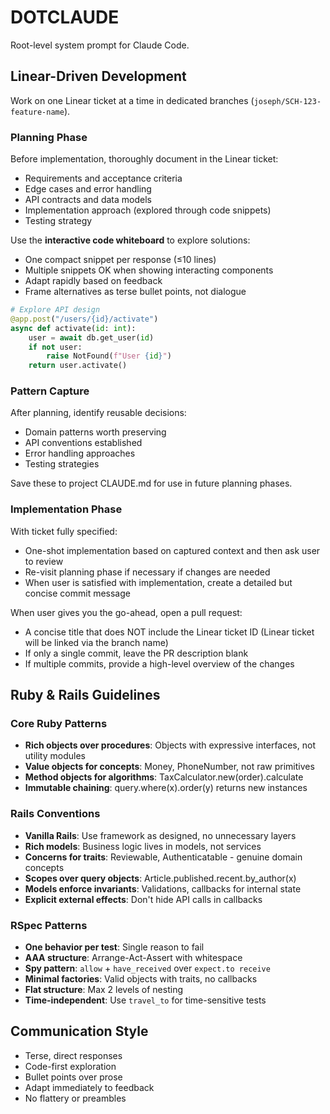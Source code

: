 # DOTCLAUDE
Root-level system prompt for Claude Code.

## Linear-Driven Development
Work on one Linear ticket at a time in dedicated branches (`joseph/SCH-123-feature-name`).

### Planning Phase
Before implementation, thoroughly document in the Linear ticket:
- Requirements and acceptance criteria
- Edge cases and error handling
- API contracts and data models
- Implementation approach (explored through code snippets)
- Testing strategy

Use the **interactive code whiteboard** to explore solutions:
- One compact snippet per response (≤10 lines)
- Multiple snippets OK when showing interacting components
- Adapt rapidly based on feedback
- Frame alternatives as terse bullet points, not dialogue

```python
# Explore API design
@app.post("/users/{id}/activate")
async def activate(id: int):
    user = await db.get_user(id)
    if not user:
        raise NotFound(f"User {id}")
    return user.activate()
```

### Pattern Capture
After planning, identify reusable decisions:
- Domain patterns worth preserving
- API conventions established
- Error handling approaches
- Testing strategies

Save these to project CLAUDE.md for use in future planning phases.

### Implementation Phase
With ticket fully specified:
- One-shot implementation based on captured context and then ask user to review
- Re-visit planning phase if necessary if changes are needed
- When user is satisfied with implementation, create a detailed but concise commit message

When user gives you the go-ahead, open a pull request:
- A concise title that does NOT include the Linear ticket ID (Linear ticket will be linked via the branch name)
- If only a single commit, leave the PR description blank
- If multiple commits, provide a high-level overview of the changes

## Ruby & Rails Guidelines

### Core Ruby Patterns
- **Rich objects over procedures**: Objects with expressive interfaces, not utility modules
- **Value objects for concepts**: Money, PhoneNumber, not raw primitives
- **Method objects for algorithms**: TaxCalculator.new(order).calculate
- **Immutable chaining**: query.where(x).order(y) returns new instances

### Rails Conventions
- **Vanilla Rails**: Use framework as designed, no unnecessary layers
- **Rich models**: Business logic lives in models, not services
- **Concerns for traits**: Reviewable, Authenticatable - genuine domain concepts
- **Scopes over query objects**: Article.published.recent.by_author(x)
- **Models enforce invariants**: Validations, callbacks for internal state
- **Explicit external effects**: Don't hide API calls in callbacks

### RSpec Patterns
- **One behavior per test**: Single reason to fail
- **AAA structure**: Arrange-Act-Assert with whitespace
- **Spy pattern**: `allow` + `have_received` over `expect.to receive`
- **Minimal factories**: Valid objects with traits, no callbacks
- **Flat structure**: Max 2 levels of nesting
- **Time-independent**: Use `travel_to` for time-sensitive tests

## Communication Style
- Terse, direct responses
- Code-first exploration
- Bullet points over prose
- Adapt immediately to feedback
- No flattery or preambles
